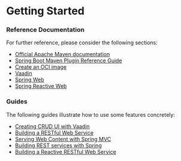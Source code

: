 # Getting Started

### Reference Documentation

For further reference, please consider the following sections:

* [Official Apache Maven documentation](https://maven.apache.org/guides/index.html)
* [Spring Boot Maven Plugin Reference Guide](https://docs.spring.io/spring-boot/docs/3.1.2/maven-plugin/reference/html/)
* [Create an OCI image](https://docs.spring.io/spring-boot/docs/3.1.2/maven-plugin/reference/html/#build-image)
* [Vaadin](https://vaadin.com/docs)
* [Spring Web](https://docs.spring.io/spring-boot/docs/3.1.2/reference/htmlsingle/index.html#web)
* [Spring Reactive Web](https://docs.spring.io/spring-boot/docs/3.1.2/reference/htmlsingle/index.html#web.reactive)

### Guides

The following guides illustrate how to use some features concretely:

* [Creating CRUD UI with Vaadin](https://spring.io/guides/gs/crud-with-vaadin/)
* [Building a RESTful Web Service](https://spring.io/guides/gs/rest-service/)
* [Serving Web Content with Spring MVC](https://spring.io/guides/gs/serving-web-content/)
* [Building REST services with Spring](https://spring.io/guides/tutorials/rest/)
* [Building a Reactive RESTful Web Service](https://spring.io/guides/gs/reactive-rest-service/)

